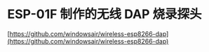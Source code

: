 # ESP-01F 制作的无线 DAP 烧录探头

[https://github.com/windowsair/wireless-esp8266-dap](https://github.com/windowsair/wireless-esp8266-dap)


